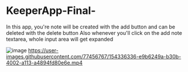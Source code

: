 # KeeperApp-Final-
In this app, you're note will be created with the add button and can be deleted with the delete button 
Also whenever you'll click on the add note textarea, whole input area will get expanded


![image](https://user-images.githubusercontent.com/77456767/154334827-c8b367d5-da1c-46ff-a831-3470c144f120.png)
https://user-images.githubusercontent.com/77456767/154336336-e9b6249a-b30b-4002-a113-a4894fd80e6e.mp4

